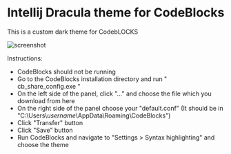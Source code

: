 # Intellij Dracula theme for CodeBlocks
This is a custom dark theme for CodebLOCKS

![screenshot](https://github.com/ermanergoz/codeblocksTheme/blob/master/Capture.JPG?raw=true)

Instructions:

- CodeBlocks should not be running
- Go to the CodeBlocks installation directory and run " cb_share_config.exe "
- On the left side of the panel, click "..." and choose the file which you download from here
- On the right side of the panel choose your "default.conf" (It should be in "C:\Users\\*username*\AppData\Roaming\CodeBlocks")
- Click "Transfer" button
- Click "Save" button
- Run CodeBlocks and navigate to "Settings > Syntax highlighting" and choose the theme
